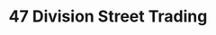 ---
title: "47 Division Street Trading"
url: /new-york/47-division-street-trading/
shop: butcher
---